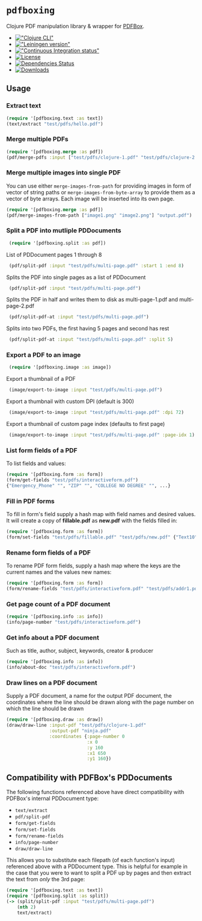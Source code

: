 # `pdfboxing`

Clojure PDF manipulation library & wrapper for [PDFBox](http://pdfbox.apache.org/).

* [!["Clojure CLI"](https://img.shields.io/badge/dynamic/json?color=informational&label=Clojure%20CLI&prefix=pdfboxing%2Fpdfboxing%20%7B%3Amvn%2Fversion%20%22&query=%24%5B0%5D.latest_version&suffix=%22%7D&url=https%3A%2F%2Fclojars.org%2Fapi%2Fgroups%2Fpdfboxing)](https://clojars.org/pdfboxing)
* [!["Leiningen version"](https://img.shields.io/badge/dynamic/json?color=informational&label=Leiningen&prefix=%5Bpdfboxing%20%22&query=%24%5B0%5D.latest_version&suffix=%22%5D&url=https%3A%2F%2Fclojars.org%2Fapi%2Fgroups%2Fpdfboxing)](https://clojars.org/pdfboxing)
* [!["Continuous Integration status"](https://img.shields.io/travis/dotemacs/pdfboxing.svg?style=flat-square)](http://travis-ci.org/dotemacs/pdfboxing)
* [![License](http://img.shields.io/badge/license-BSD-brightgreen.svg?style=flat-square)](http://www.opensource.org/licenses/bsd-license)
* [![Dependencies Status](https://versions.deps.co/dotemacs/pdfboxing/status.svg)](https://versions.deps.co/dotemacs/pdfboxing)
* [![Downloads](https://versions.deps.co/dotemacs/pdfboxing/downloads.svg)](https://versions.deps.co/dotemacs/pdfboxing)

## Usage

### Extract text

```clojure
(require '[pdfboxing.text :as text])
(text/extract "test/pdfs/hello.pdf")
```

### Merge multiple PDFs

```clojure
(require '[pdfboxing.merge :as pdf])
(pdf/merge-pdfs :input ["test/pdfs/clojure-1.pdf" "test/pdfs/clojure-2.pdf"] :output "foo.pdf")
```

### Merge multiple images into single PDF

You can use either `merge-images-from-path` for providing images in
form of vector of string paths or `merge-images-from-byte-array` to
provide them as a vector of byte arrays. Each image will be inserted
into its own page.


```clojure
(require '[pdfboxing.merge :as pdf])
(pdf/merge-images-from-path ["image1.png" "image2.png"] "output.pdf")
```

### Split a PDF into mutliple PDDocuments
```clojure
 (require '[pdfboxing.split :as pdf])
```
List of PDDocument pages 1 through 8
```clojure
 (pdf/split-pdf :input "test/pdfs/multi-page.pdf" :start 1 :end 8)
```
Splits the PDF into single pages as a list of PDDocument
```clojure
 (pdf/split-pdf :input "test/pdfs/multi-page.pdf")
```
Splits the PDF in half and writes them to disk as multi-page-1.pdf and multi-page-2.pdf
```clojure
 (pdf/split-pdf-at :input "test/pdfs/multi-page.pdf")
```
Splits into two PDFs, the first having 5 pages and second has rest
```clojure
 (pdf/split-pdf-at :input "test/pdfs/multi-page.pdf" :split 5)
```

### Export a PDF to an image
```clojure
 (require '[pdfboxing.image :as image])
```
Export a thumbnail of a PDF
```clojure
 (image/export-to-image :input "test/pdfs/multi-page.pdf")
```

Export a thumbnail with custom DPI (default is 300)
```clojure
 (image/export-to-image :input "test/pdfs/multi-page.pdf" :dpi 72)
```

Export a thumbnail of custom page index (defaults to first page)
```clojure
 (image/export-to-image :input "test/pdfs/multi-page.pdf" :page-idx 1)
```

### List form fields of a PDF

To list fields and values:

```clojure
(require '[pdfboxing.form :as form])
(form/get-fields "test/pdfs/interactiveform.pdf")
{"Emergency_Phone" "", "ZIP" "", "COLLEGE NO DEGREE" "", ...}
```
### Fill in PDF forms

To fill in form's field supply a hash map with field names and desired
values. It will create a copy of **fillable.pdf** as **new.pdf** with
the fields filled in:

```clojure
(require '[pdfboxing.form :as form])
(form/set-fields "test/pdfs/fillable.pdf" "test/pdfs/new.pdf" {"Text10" "My first name"})
```

### Rename form fields of a PDF

To rename PDF form fields, supply a hash map where the keys are the
current names and the values new names:

```clojure
(require '[pdfboxing.form :as form])
(form/rename-fields "test/pdfs/interactiveform.pdf" "test/pdfs/addr1.pdf" {"Address_1" "NewAddr"})
```
### Get page count of a PDF document

```clojure
(require '[pdfboxing.info :as info])
(info/page-number "test/pdfs/interactiveform.pdf")
```
### Get info about a PDF document

Such as title, author, subject, keywords, creator & producer

```clojure
(require '[pdfboxing.info :as info])
(info/about-doc "test/pdfs/interactiveform.pdf")
```

### Draw lines on a PDF document

Supply a PDF document, a name for the output PDF document, the
coordinates where the line should be drawn along with the page number
on which the line should be drawn

```clojure
(require '[pdfboxing.draw :as draw])
(draw/draw-line :input-pdf "test/pdfs/clojure-1.pdf"
                :output-pdf "ninja.pdf"
                :coordinates {:page-number 0
                              :x 0
                              :y 160
                              :x1 650
                              :y1 160})
```

## Compatibility with PDFBox's PDDocuments

The following functions referenced above have direct compatibility
with PDFBox's internal PDDocument type:

- `text/extract`
- `pdf/split-pdf`
- `form/get-fields`
- `form/set-fields`
- `form/rename-fields`
- `info/page-number`
- `draw/draw-line`

This allows you to substitute each filepath (of each function's input)
referenced above with a PDDocument type.  This is helpful for example
in the case that you were to want to split a PDF up by pages and then
extract the text from *only* the 3rd page:

```clojure
(require '[pdfboxing.text :as text])
(require '[pdfboxing.split :as split])
(-> (split/split-pdf :input "test/pdfs/multi-page.pdf")
    (nth 2)
    text/extract)
```
